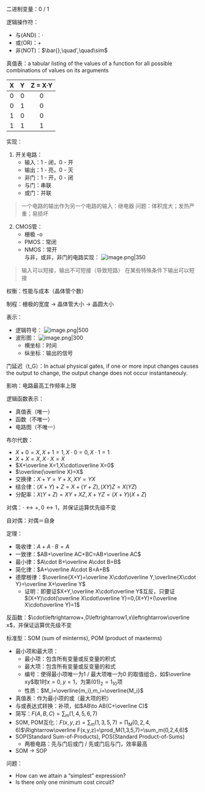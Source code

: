 二进制变量：0 / 1

逻辑操作符：

+ 与(AND)：$\cdot$
+ 或(OR)：$+$
+ 非(NOT)：$\bar{},\quad',\quad\sim$

真值表：a tabular listing of the values of a function for all possible combinations of values on its arguments

|   X   |   Y   | Z = X·Y |
| :---: | :---: | :-----: |
|   0   |   0   |    0    |
|   0   |   1   |    0    |
|   1   |   0   |    0    |
|   1   |   1   |    1    |

实现：

1. 开关电路：
	+ 输入：1 - 闭，0 - 开
	+ 输出：1 - 亮，0 - 灭
	+ 非门：1 - 开，0 - 闭
	+ 与门：串联
	+ 或门：并联
> 一个电路的输出作为另一个电路的输入：继电器
> 问题：体积庞大；发热严重；易损坏


2. CMOS管：
	- 栅极 -o  
	- PMOS：常闭 
	- NMOS：常开    
	与非，或非，非门的电路实现：
	![image.png|350](https://s2.loli.net/2023/09/28/WEaXBAcq7Oroek3.png)
> 输入可以短接，输出不可短接（导致短路） 在某些特殊条件下输出可以短接


权衡：性能与成本（晶体管个数）

制程：栅极的宽度 -> 晶体管大小 -> 晶圆大小

表示：

+ 逻辑符号：
		![image.png|500](https://s2.loli.net/2023/09/28/GlUQbh825FCV4qj.png)
+ 波形图：
		![image.png|300](https://s2.loli.net/2023/09/28/pwS2FMIxydBl6aT.png)
	- 横坐标：时间 
	- 纵坐标：输出的信号

门延迟（t_G）：In actual physical gates, if one or more input changes causes the output to change, the output change does not occur instantaneouly. 

影响：电路最高工作频率上限

逻辑函数表示：

- 真值表（唯一）
- 函数（不唯一）
- 电路图（不唯一）

布尔代数：

- $X+0=X,X+1=1,X\cdot0=0,X\cdot1=1$
- $X+X=X,X\cdot X=X$
- $X+\overline X=1,X\cdot\overline X=0$
- $\overline{\overline X}=X$
- 交换律：$X+Y=Y+X,XY=YX$
- 结合律：$(X+Y)+Z=X+(Y+Z),(XY)Z=X(YZ)$
- 分配率：$X(Y+Z)=XY+XZ,X+YZ=(X+Y)(X+Z)$

对偶：$\cdot\leftrightarrow+,0\leftrightarrow1$，并保证运算优先级不变 

自对偶：对偶＝自身

定理：

- 吸收律：$A+A\cdot B=A$
- 一致律：$AB+\overline AC+BC=AB+\overline AC$
- 最小律：$A\cdot B+\overline A\cdot B=B$
- 简化律：$A+\overline A\cdot B=A+B$
- 德摩根律：$\overline{X+Y}=\overline X\cdot\overline Y,\overline{X\cdot Y}=\overline X+\overline Y$
	- 证明：即要证$X+Y,\overline X\cdot\overline Y$互反，只要证$(X+Y)\cdot(\overline X\cdot\overline Y)=0,(X+Y)+(\overline X\cdot\overline Y)=1$

反函数：$\cdot\leftrightarrow+,0\leftrightarrow1,x\leftrightarrow\overline x$，并保证运算优先级不变 

标准型：SOM (sum of minterms), POM (product of maxterms)

+ 最小项和最大项：
	+ 最小项：包含所有变量或反变量的积式
	+ 最大项：包含所有变量或反变量的和式
	+ 编号：使得最小项唯一为1 / 最大项唯一为0 的取值组合，如$\overline xy$取1时$x=0,y=1$，为第$(01)_2=1_{10}$项
	+ 性质：$M_i=\overline{m_i},m_i=\overline{M_i}$
+ 真值表：作为最小项的或（最大项的积）
+ 与或表达式转换：补项，如$AB\to AB(C+\overline C)$
+ 简写：$F(A,B,C)=\sum_m(1,4,5,6,7)$
+ SOM, POM互化：$F(x,y,z)=\sum_m(1,3,5,7)=\prod_M(0,2,4,6)$$\Rightarrow\overline F(x,y,z)=\prod_M(1,3,5,7)=\sum_m(0,2,4,6)$
+ SOP(Standard Sum-of-Products), POS(Standard Product-of-Sums)
	+ 两极电路：先与门后或门 / 先或门后与门，效率最高
+ SOM $\to$ SOP

问题：

+ How can we attain a “simplest” expression?
+ Is there only one minimum cost circuit?
